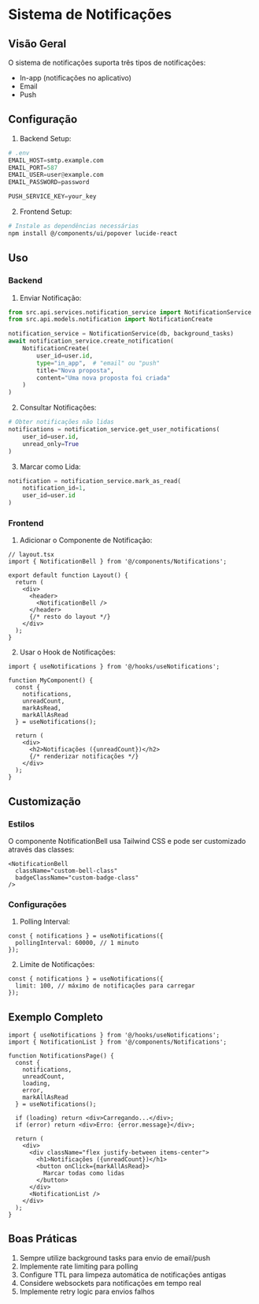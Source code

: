 # Sistema de Notificações

## Visão Geral

O sistema de notificações suporta três tipos de notificações:
- In-app (notificações no aplicativo)
- Email
- Push

## Configuração

1. Backend Setup:
```python
# .env
EMAIL_HOST=smtp.example.com
EMAIL_PORT=587
EMAIL_USER=user@example.com
EMAIL_PASSWORD=password

PUSH_SERVICE_KEY=your_key
```

2. Frontend Setup:
```bash
# Instale as dependências necessárias
npm install @/components/ui/popover lucide-react
```

## Uso

### Backend

1. Enviar Notificação:
```python
from src.api.services.notification_service import NotificationService
from src.api.models.notification import NotificationCreate

notification_service = NotificationService(db, background_tasks)
await notification_service.create_notification(
    NotificationCreate(
        user_id=user.id,
        type="in_app",  # "email" ou "push"
        title="Nova proposta",
        content="Uma nova proposta foi criada"
    )
)
```

2. Consultar Notificações:
```python
# Obter notificações não lidas
notifications = notification_service.get_user_notifications(
    user_id=user.id,
    unread_only=True
)
```

3. Marcar como Lida:
```python
notification = notification_service.mark_as_read(
    notification_id=1,
    user_id=user.id
)
```

### Frontend

1. Adicionar o Componente de Notificação:
```tsx
// layout.tsx
import { NotificationBell } from '@/components/Notifications';

export default function Layout() {
  return (
    <div>
      <header>
        <NotificationBell />
      </header>
      {/* resto do layout */}
    </div>
  );
}
```

2. Usar o Hook de Notificações:
```tsx
import { useNotifications } from '@/hooks/useNotifications';

function MyComponent() {
  const { 
    notifications,
    unreadCount,
    markAsRead,
    markAllAsRead 
  } = useNotifications();

  return (
    <div>
      <h2>Notificações ({unreadCount})</h2>
      {/* renderizar notificações */}
    </div>
  );
}
```

## Customização

### Estilos

O componente NotificationBell usa Tailwind CSS e pode ser customizado através das classes:

```tsx
<NotificationBell 
  className="custom-bell-class"
  badgeClassName="custom-badge-class"
/>
```

### Configurações

1. Polling Interval:
```tsx
const { notifications } = useNotifications({
  pollingInterval: 60000, // 1 minuto
});
```

2. Limite de Notificações:
```tsx
const { notifications } = useNotifications({
  limit: 100, // máximo de notificações para carregar
});
```

## Exemplo Completo

```tsx
import { useNotifications } from '@/hooks/useNotifications';
import { NotificationList } from '@/components/Notifications';

function NotificationsPage() {
  const { 
    notifications,
    unreadCount,
    loading,
    error,
    markAllAsRead 
  } = useNotifications();

  if (loading) return <div>Carregando...</div>;
  if (error) return <div>Erro: {error.message}</div>;

  return (
    <div>
      <div className="flex justify-between items-center">
        <h1>Notificações ({unreadCount})</h1>
        <button onClick={markAllAsRead}>
          Marcar todas como lidas
        </button>
      </div>
      <NotificationList />
    </div>
  );
}
```

## Boas Práticas

1. Sempre utilize background tasks para envio de email/push
2. Implemente rate limiting para polling
3. Configure TTL para limpeza automática de notificações antigas
4. Considere websockets para notificações em tempo real
5. Implemente retry logic para envios falhos